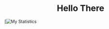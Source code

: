 <h1 align="center">Hello There</h1>

[![My Statistics](https://github-readme-stats.vercel.app/api/top-langs/?username=NickSavino&theme=tokyonight&layout=compact)
<!--
**NickSavino/NickSavino** is a ✨ _special_ ✨ repository because its `README.md` (this file) appears on your GitHub profile.

Here are some ideas to get you started:

- 🔭 I’m currently working on ...
- 🌱 I’m currently learning ...
- 👯 I’m looking to collaborate on ...
- 🤔 I’m looking for help with ...
- 💬 Ask me about ...
- 📫 How to reach me: ...
- 😄 Pronouns: ...
- ⚡ Fun fact: ...
-->
